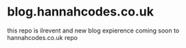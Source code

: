 # blog.hannahcodes.co.uk


this repo is ilrevent and new blog expierence coming soon to hannahcodes.co.uk repo
